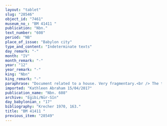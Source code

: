 ```yaml
---
layout: "tablet"
slug: "28546"
object_id: "7461"
museum_no_: "BM 41411 "
publication: "Nbn."
text_number: "608"
period: "NB"
place_of_issue: "Babylon city"
type_and_content: "Indeterminate texts"
day_remark: "-"
month: "IV"
month_remark: "-"
year: "12"
year_remark: "-"
king: "Nbn"
king_remark: "-"
paraphrase: "Document related to a house. Very fragmentary.<br /> The tablet records the purchase of a house (l. 7, <em>&scaron;īmu</em>), for which however also the payment of a rent is mentioned (l. 3, <em>idū</em>) and the obligation to do maintenance work (<em>batqa iṣabbat </em>l. 9). The opening lines refer to judges (probably including <strong>A</strong> among them). More individuals are recorded, whose names and role in the deal cannot be determined with certainty: <strong>B</strong> and <strong>C</strong>. The document was written in front of 4 judges; name of the scribe: Nab&ucirc;-&scaron;umu-i&scaron;kun//Rab-ban&ecirc;<br /> &nbsp;<br /> <strong>A</strong> = Nab&ucirc;-ahhē-iddin/&Scaron;ulāya//Egibi; <strong>B</strong> = Nab&ucirc;-ahu-iddin//Nā<em>dinu-x</em>; <strong>C</strong> = Bān&ucirc;nu/Nab&ucirc;-ahhē-iddin(//Ṣillāya? cfr. Nbn 536, so Krecher p. 163); <strong>D</strong> = <em>Nab&ucirc;-balāssu</em>-iqbi/Dayyān-Marduk (? cfr. Nbn 536, so Krecher p. 163)"
imported: "Kathleen Abraham 15/04/2017"
publication_name: "Nbn. 608"
archive: "Egibi/Nūr-Sîn"
day_babylonian_: "17"
bibliography: "Krecher 1970, 163."
title: "BM 41411 "
previous_item: "28549"
---
```

